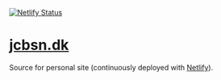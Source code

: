 [![Netlify Status](https://api.netlify.com/api/v1/badges/d2ea2851-5c74-4a24-8c2c-f313fceb739b/deploy-status)](https://app.netlify.com/sites/fervent-mirzakhani-29dbc9/deploys)

# [jcbsn.dk](https://jcbsn.dk/)
Source for personal site (continuously deployed with [Netlify](https://netlify.com/)).
